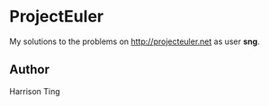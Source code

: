 ProjectEuler
=============
My solutions to the problems on http://projecteuler.net as user **sng**.

Author
------
Harrison Ting
